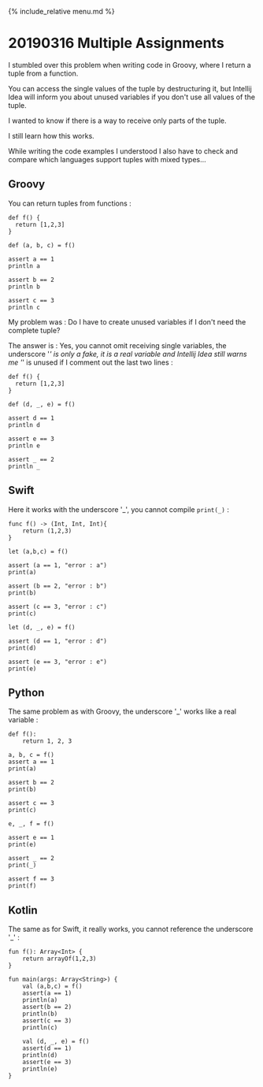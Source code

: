 {% include_relative menu.md %}

# 20190316 Multiple Assignments

I stumbled over this problem when writing code in Groovy, where I return a tuple from a function.

You can access the single values of the tuple by destructuring it, but Intellij Idea will inform you about unused variables
if you don't use all values of the tuple.

I wanted to know if there is a way to receive only parts of the tuple.

I still learn how this works.

While writing the code examples I understood I also have to check and compare which languages support tuples with mixed types...

## Groovy

You can return tuples from functions :

    def f() {
      return [1,2,3]
    }
    
    def (a, b, c) = f()
    
    assert a == 1
    println a
    
    assert b == 2
    println b
    
    assert c == 3
    println c

My problem was : Do I have to create unused variables if I don't need the complete tuple?

The answer is : Yes, you cannot omit receiving single variables, the underscore '_' is only a fake, it is a real variable and Intellij Idea still warns me '_' is unused if I comment out the last two lines :

    def f() {
      return [1,2,3]
    }
    
    def (d, _, e) = f()
    
    assert d == 1
    println d
    
    assert e == 3
    println e
    
    assert _ == 2
    println _
    
## Swift

Here it works with the underscore '_', you cannot compile `print(_)` :

    func f() -> (Int, Int, Int){
        return (1,2,3)
    }
    
    let (a,b,c) = f()
    
    assert (a == 1, "error : a")
    print(a)
    
    assert (b == 2, "error : b")
    print(b)
    
    assert (c == 3, "error : c")
    print(c)
    
    let (d, _, e) = f()
    
    assert (d == 1, "error : d")
    print(d)
    
    assert (e == 3, "error : e")
    print(e)

## Python

The same problem as with Groovy, the underscore '_' works like a real variable  :

    def f():
        return 1, 2, 3

    a, b, c = f()
    assert a == 1
    print(a)  

    assert b == 2
    print(b)  

    assert c == 3
    print(c)

    e, _, f = f()

    assert e == 1
    print(e)

    assert _ == 2
    print(_)
    
    assert f == 3
    print(f)

## Kotlin

The same as for Swift, it really works, you cannot reference the underscore '_' :

	fun f(): Array<Int> {
	    return arrayOf(1,2,3)
	}

	fun main(args: Array<String>) {
	    val (a,b,c) = f()
	    assert(a == 1)
	    println(a)
	    assert(b == 2)
	    println(b)
	    assert(c == 3)
	    println(c)

	    val (d, _, e) = f()
	    assert(d == 1)
	    println(d)
	    assert(e == 3)
	    println(e)
	}
